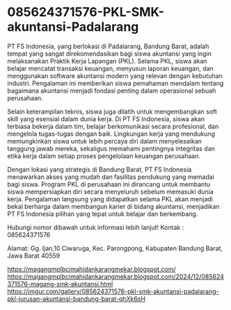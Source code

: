# 085624371576-PKL-SMK-akuntansi-Padalarang
PT FS Indonesia, yang berlokasi di Padalarang, Bandung Barat, adalah tempat yang sangat direkomendasikan bagi siswa akuntansi yang ingin melaksanakan Praktik Kerja Lapangan (PKL). Selama PKL, siswa akan belajar mencatat transaksi keuangan, menyusun laporan keuangan, dan menggunakan software akuntansi modern yang relevan dengan kebutuhan industri. Pengalaman ini memberikan siswa pemahaman mendalam tentang bagaimana akuntansi menjadi fondasi penting dalam operasional sebuah perusahaan.  

Selain keterampilan teknis, siswa juga dilatih untuk mengembangkan soft skill yang esensial dalam dunia kerja. Di PT FS Indonesia, siswa akan terbiasa bekerja dalam tim, belajar berkomunikasi secara profesional, dan mengelola tugas-tugas dengan baik. Lingkungan kerja yang mendukung memungkinkan siswa untuk lebih percaya diri dalam menyelesaikan tanggung jawab mereka, sekaligus memahami pentingnya integritas dan etika kerja dalam setiap proses pengelolaan keuangan perusahaan.  

Dengan lokasi yang strategis di Bandung Barat, PT FS Indonesia menawarkan akses yang mudah dan fasilitas pendukung yang memadai bagi siswa. Program PKL di perusahaan ini dirancang untuk membantu siswa mempersiapkan diri secara menyeluruh sebelum memasuki dunia kerja. Pengalaman langsung yang didapatkan selama PKL akan menjadi bekal berharga dalam membangun karier di bidang akuntansi, menjadikan PT FS Indonesia pilihan yang tepat untuk belajar dan berkembang.  

Hubungi nomor dibawah untuk informasi lebih lanjut!
Kontak :
085624371576

Alamat:
Gg. Ijan,10 Ciwaruga, Kec. Parongpong, Kabupaten Bandung Barat, Jawa Barat 40559

https://magangmplbcimahidankarangmekar.blogspot.com/
https://magangmplbcimahidankarangmekar.blogspot.com/2024/12/085624371576-magang-smk-akuntansi.html
https://imgur.com/gallery/085624371576-pkl-smk-akuntansi-padalarang-pkl-jurusan-akuntansi-bandung-barat-qhXk6sH
